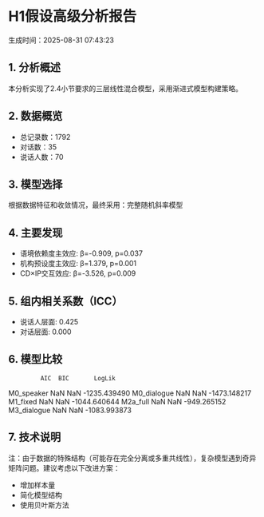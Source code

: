 # H1假设高级分析报告

生成时间：2025-08-31 07:43:23

## 1. 分析概述
本分析实现了2.4小节要求的三层线性混合模型，采用渐进式模型构建策略。

## 2. 数据概览
- 总记录数：1792
- 对话数：35
- 说话人数：70

## 3. 模型选择
根据数据特征和收敛情况，最终采用：完整随机斜率模型

## 4. 主要发现
- 语境依赖度主效应: β=-0.909, p=0.037
- 机构预设度主效应: β=1.379, p=0.001
- CD×IP交互效应: β=-3.526, p=0.009

## 5. 组内相关系数（ICC）
- 说话人层面: 0.425
- 对话层面: 0.000

## 6. 模型比较
             AIC  BIC       LogLik
M0_speaker   NaN  NaN -1235.439490
M0_dialogue  NaN  NaN -1473.148217
M1_fixed     NaN  NaN -1044.640644
M2a_full     NaN  NaN  -949.265152
M3_dialogue  NaN  NaN -1083.993873

## 7. 技术说明
注：由于数据的特殊结构（可能存在完全分离或多重共线性），复杂模型遇到奇异矩阵问题。建议考虑以下改进方案：
- 增加样本量
- 简化模型结构
- 使用贝叶斯方法
